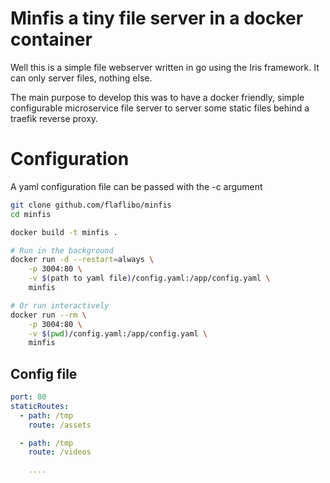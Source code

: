 # Minfis a tiny file server in a docker container

Well this is a simple file webserver written in go using the Iris framework.
It can only server files, nothing else.

The main purpose to develop this was to have a docker friendly, simple configurable
microservice file server to server some static files behind a traefik reverse
proxy.

# Configuration

A yaml configuration file can be passed with the -c argument

```bash
git clone github.com/flaflibo/minfis
cd minfis

docker build -t minfis .

# Run in the background
docker run -d --restart=always \
    -p 3004:80 \
    -v $(path to yaml file)/config.yaml:/app/config.yaml \
    minfis

# Or run interactively
docker run --rm \
    -p 3004:80 \
    -v $(pwd)/config.yaml:/app/config.yaml \
    minfis

```

## Config file

```yaml
port: 80
staticRoutes:
  - path: /tmp
    route: /assets

  - path: /tmp
    route: /videos

    ....
```
